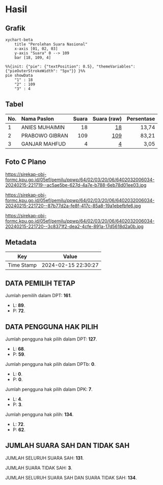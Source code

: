 # Hasil

## Grafik

```mermaid
xychart-beta
    title "Perolehan Suara Nasional"
    x-axis [01, 02, 03]
    y-axis "Suara" 0 --> 109
    bar [18, 109, 4]
```

```mermaid
%%{init: {"pie": {"textPosition": 0.5}, "themeVariables": {"pieOuterStrokeWidth": "5px"}} }%%
pie showData
    "1" : 18
    "2" : 109
    "3" : 4
```

## Tabel

| No. | Nama Paslon    | Suara | Suara (raw) | Persentase |
|:--- |:-------------- | -----:| -----------:| ----------:|
| 1   | ANIES MUHAIMIN | 18    | [18][p-1]   | 13,74      |
| 2   | PRABOWO GIBRAN | 109   | [109][p-2]  | 83,21      |
| 3   | GANJAR MAHFUD  | 4     | [4][p-3]    | 3,05       |


[p-1]: https://github.com/gigit-pemilu/pemilu-2024/blob/main/pilpres/hitung-suara/sub/64-kalimantan-timur/sub/02-kutai-kartanegara/sub/03-loa-janan/sub/2006-batuah/sub/034-tps/sub/paslon-1.txt
[p-2]: https://github.com/gigit-pemilu/pemilu-2024/blob/main/pilpres/hitung-suara/sub/64-kalimantan-timur/sub/02-kutai-kartanegara/sub/03-loa-janan/sub/2006-batuah/sub/034-tps/sub/paslon-2.txt
[p-3]: https://github.com/gigit-pemilu/pemilu-2024/blob/main/pilpres/hitung-suara/sub/64-kalimantan-timur/sub/02-kutai-kartanegara/sub/03-loa-janan/sub/2006-batuah/sub/034-tps/sub/paslon-3.txt

## Foto C Plano

https://sirekap-obj-formc.kpu.go.id/05ef/pemilu/ppwp/64/02/03/20/06/6402032006034-20240215-221719--ac5ae5be-627d-4a7e-b788-6eb78d01ee03.jpg

https://sirekap-obj-formc.kpu.go.id/05ef/pemilu/ppwp/64/02/03/20/06/6402032006034-20240215-221720--87b77d2a-fe8f-417c-85a8-19a1ebefbfe6.jpg

https://sirekap-obj-formc.kpu.go.id/05ef/pemilu/ppwp/64/02/03/20/06/6402032006034-20240215-221720--3c8371f2-dea2-4cfe-891a-17d5618d2a0b.jpg


## Metadata

| Key        | Value               |
| ---------- | ------------------- |
| Time Stamp | 2024-02-15 22:30:27 |


## DATA PEMILIH TETAP

Jumlah pemilih dalam DPT: **161**.
 * L: **89**.
 * P: **72**.

## DATA PENGGUNA HAK PILIH

Jumlah pengguna hak pilih dalam DPT: **127**.
 * L: **68**.
 * P: **59**.

Jumlah pengguna hak pilih dalam DPTb: **0**.
 * L: **0**.
 * P: **0**.

Jumlah pengguna hak pilih dalam DPK: **7**.
 * L: **4**.
 * P: **3**.

Jumlah pengguna hak pilih: **134**.
 * L: **72**.
 * P: **62**.

## JUMLAH SUARA SAH DAN TIDAK SAH

JUMLAH SELURUH SUARA SAH: **131**.

JUMLAH SUARA TIDAK SAH: **3**.

JUMLAH SELURUH SUARA SAH DAN SUARA TIDAK SAH: **134**.


